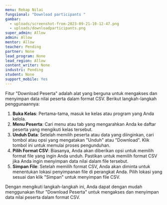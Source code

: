 ```yaml
---
menu: Rekap Nilai
fungsional: "Download participants "
gambar:
  - uploads/screenshot-from-2023-09-21-10-12-47.png
  - uploads/downloadparticipants.png
super_admin: Allow
admin: Allow
mentor: Allow
teacher: Pending
partner: None
lead_program: None
lead_region: Allow
content_writer: None
industri: Pending
student: None
support_mobile: Yes
---
```

Fitur "Download Peserta" adalah alat yang berguna untuk mengakses dan menyimpan data nilai peserta dalam format CSV. Berikut langkah-langkah penggunaannya:

1. **Buka Kelas**: Pertama-tama, masuk ke kelas atau program yang Anda kelola.
2. **Menu Peserta**: Cari menu atau tab yang mengarahkan Anda ke daftar peserta yang mengikuti kelas tersebut.
3. **Unduh Data**: Setelah memilih peserta atau data yang diinginkan, cari tombol atau opsi yang mengatakan "Unduh" atau "Download". Klik tombol ini untuk memulai proses pengunduhan.
4. **Pilih Format CSV**: Biasanya, Anda akan diberikan opsi untuk memilih format file yang ingin Anda unduh. Pastikan untuk memilih format CSV  jika Anda ingin menyimpan data nilai dalam file tersebut.
5. **Simpan File**: Setelah memilih format CSV, Anda akan diminta untuk menentukan lokasi penyimpanan file di perangkat Anda. Pilih lokasi yang sesuai dan klik "Simpan" untuk menyimpan file CSV.

Dengan mengikuti langkah-langkah ini, Anda dapat dengan mudah menggunakan fitur "Download Peserta" untuk mengakses dan menyimpan data nilai peserta dalam format CSV.